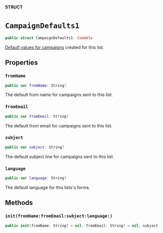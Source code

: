 **STRUCT**

# `CampaignDefaults1`

```swift
public struct CampaignDefaults1: Codable
```

[Default values for campaigns](https://mailchimp.com/help/edit-your-emails-subject-preview-text-from-name-or-from-email-address/) created for this list.

## Properties
### `fromName`

```swift
public var fromName: String?
```

The default from name for campaigns sent to this list.

### `fromEmail`

```swift
public var fromEmail: String?
```

The default from email for campaigns sent to this list.

### `subject`

```swift
public var subject: String?
```

The default subject line for campaigns sent to this list.

### `language`

```swift
public var language: String?
```

The default language for this lists&#x27;s forms.

## Methods
### `init(fromName:fromEmail:subject:language:)`

```swift
public init(fromName: String? = nil, fromEmail: String? = nil, subject: String? = nil, language: String? = nil)
```
